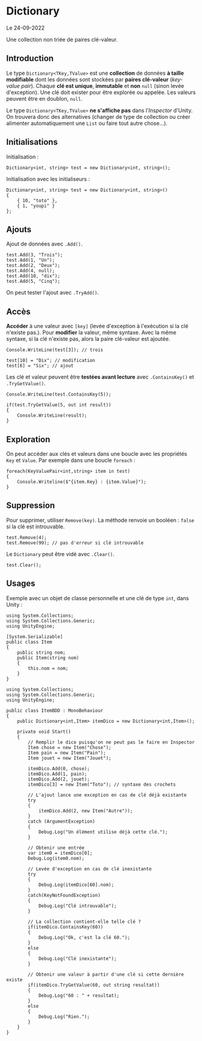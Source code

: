 # Dictionary

Le 24-09-2022

Une collection non triée de paires clé-valeur.

## Introduction

Le type `Dictionary<TKey,TValue>` est une **collection** de données **à taille modifiable** dont les données sont stockées par **paires clé-valeur** (*key-value pair*). Chaque **clé est unique**, **immutable** et **non** `null` (sinon levée d'exception). Une clé doit exister pour être explorée ou appelée. Les valeurs peuvent être en doublon, `null`.

Le type `Dictionary<TKey,TValue>` **ne s'affiche pas** dans l'*Inspector* d'Unity. On trouvera donc des alternatives (changer de type de collection ou créer alimenter automatiquement une `List` ou faire tout autre chose...).

## Initialisations

Initialisation :
```
Dictionary<int, string> test = new Dictionary<int, string>();
```

Initialisation avec les initialiseurs :
```
Dictionary<int, string> test = new Dictionary<int, string>()
{
	{ 10, "toto" },
	{ 1, "youpi" }	
};
```

## Ajouts

Ajout de données avec `.Add()`.
```
test.Add(3, "Trois");
test.Add(1, "Un");
test.Add(2, "Deux");
test.Add(4, null);
test.Add(10, "dix");
test.Add(5, "Cinq");
```

On peut tester l'ajout avec `.TryAdd()`.

## Accès 

**Accéder** à une valeur avec `[key]` (levée d'exception à l'exécution si la clé n'existe pas.). Pour **modifier** la valeur, même syntaxe. Avec la même syntaxe, si la clé n'existe pas, alors la paire clé-valeur est ajoutée.
```
Console.WriteLine(test[3]); // trois
```
```
test[10] = "Dix"; // modification
test[6] = "Six"; // ajout
```

Les clé et valeur peuvent être **testées avant lecture** avec `.ContainsKey()` et `.TryGetValue()`. 
```
Console.WriteLine(test.ContainsKey(5));

if(test.TryGetValue(5, out int result))
{
	Console.WriteLine(result);
}
```

## Exploration

On peut accéder aux clés et valeurs dans une boucle avec les propriétés `Key` et `Value`. Par exemple dans une boucle `foreach` :
```
foreach(KeyValuePair<int,string> item in test)
{
	Console.Writeline($"{item.Key} : {item.Value}");
}
```

## Suppression

Pour supprimer, utiliser `Remove(key)`. La méthode renvoie un booléen : `false` si la clé est introuvable.
```
test.Remove(4);
test.Remove(99); // pas d'erreur si clé introuvable
```

Le `Dictionary` peut être vidé avec `.Clear()`.
```
test.Clear();
```

## Usages

Exemple avec un objet de classe personnelle et une clé de type `int`, dans Unity :
```
using System.Collections;
using System.Collections.Generic;
using UnityEngine;
	
[System.Serializable]
public class Item
{
	public string nom;
	public Item(string nom)
	{
		this.nom = nom;
	}
}
```
```
using System.Collections;
using System.Collections.Generic;
using UnityEngine;
	
public class ItemBDD : MonoBehaviour
{
	public Dictionary<int,Item> itemDico = new Dictionary<int,Item>();
	
	private void Start()
	{
		// Remplir le dico puisqu'on ne peut pas le faire en Inspector
		Item chose = new Item("Chose");
		Item pain = new Item("Pain");
		Item jouet = new Item("Jouet");
	
		itemDico.Add(0, chose); 
		itemDico.Add(1, pain);
		itemDico.Add(2, jouet);
		itemDico[3] = new Item("Toto"); // syntaxe des crochets
	
		// L'ajout lance une exception en cas de clé déjà existante
		try
		{
			itemDico.Add(2, new Item("Autre"));
		}
		catch (ArgumentException)
		{
			Debug.Log("Un élément utilise déjà cette clé.");
		}
	
		// Obtenir une entrée 
		var item0 = itemDico[0];
		Debug.Log(item0.nom);

		// Levée d'exception en cas de clé inexistante
		try
		{
			Debug.Log(itemDico[60].nom);
		}
		catch(KeyNotFoundException)
		{
			Debug.Log("Clé introuvable");
		}
	
		// La collection contient-elle telle clé ?
		if(itemDico.ContainsKey(60))
		{
			Debug.Log("Ok, c'est la clé 60.");
		}
		else
		{
			Debug.Log("Clé inexistante");
		}
	
		// Obtenir une valeur à partir d'une clé si cette dernière existe
		if(itemDico.TryGetValue(60, out string resultat))
		{
			Debug.Log("60 : " + resultat);
		}
		else
		{
			Debug.Log("Rien.");
		}
	}
}
```
